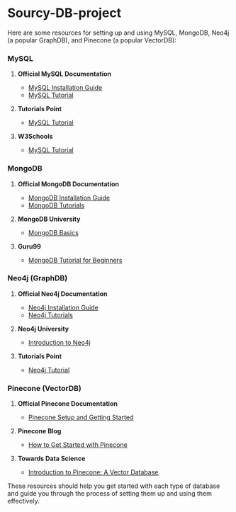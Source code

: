 # Sourcy-DB-project
Here are some resources for setting up and using MySQL, MongoDB, Neo4j (a popular GraphDB), and Pinecone (a popular VectorDB):

### MySQL

1. **Official MySQL Documentation**
   - [MySQL Installation Guide](https://dev.mysql.com/doc/refman/8.0/en/installing.html)
   - [MySQL Tutorial](https://dev.mysql.com/doc/mysql-tutorial-excerpt/8.0/en/)

2. **Tutorials Point**
   - [MySQL Tutorial](https://www.tutorialspoint.com/mysql/index.htm)

3. **W3Schools**
   - [MySQL Tutorial](https://www.w3schools.com/mysql/)

### MongoDB

1. **Official MongoDB Documentation**
   - [MongoDB Installation Guide](https://docs.mongodb.com/manual/installation/)
   - [MongoDB Tutorials](https://docs.mongodb.com/manual/tutorial/)

2. **MongoDB University**
   - [MongoDB Basics](https://university.mongodb.com/courses/M001/about)

3. **Guru99**
   - [MongoDB Tutorial for Beginners](https://www.guru99.com/mongodb-tutorials.html)

### Neo4j (GraphDB)

1. **Official Neo4j Documentation**
   - [Neo4j Installation Guide](https://neo4j.com/docs/operations-manual/current/installation/)
   - [Neo4j Tutorials](https://neo4j.com/developer/graph-database/)

2. **Neo4j University**
   - [Introduction to Neo4j](https://neo4j.com/graphacademy/online-training/introduction-to-neo4j/)

3. **Tutorials Point**
   - [Neo4j Tutorial](https://www.tutorialspoint.com/neo4j/index.htm)

### Pinecone (VectorDB)

1. **Official Pinecone Documentation**
   - [Pinecone Setup and Getting Started](https://docs.pinecone.io/docs/getting-started)

2. **Pinecone Blog**
   - [How to Get Started with Pinecone](https://www.pinecone.io/learn/get-started/)

3. **Towards Data Science**
   - [Introduction to Pinecone: A Vector Database](https://towardsdatascience.com/introduction-to-pinecone-a-vector-database-3af8a5b3a7e7)

These resources should help you get started with each type of database and guide you through the process of setting them up and using them effectively.
